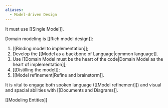```yaml
---
aliases:
  - Model-driven Design
---
```

It must use [[Single Model]].

Domain modeling is [[Rich model design]]:
1. [[Binding model to implementation]];
2. Develop the [[Model as a backbone of Language|common language]].
3. Use [[Domain Model must be the heart of the code|Domain Model as the heart of implementation]];
4. [[Distilling the model]];
5. [[Model refinement|Refine and brainstorm]].

It is vital to engage both spoken language ([[Model refinement]]) and visual and spacial abilities with [[Documents and Diagrams]].

[[Modeling Entities]]
